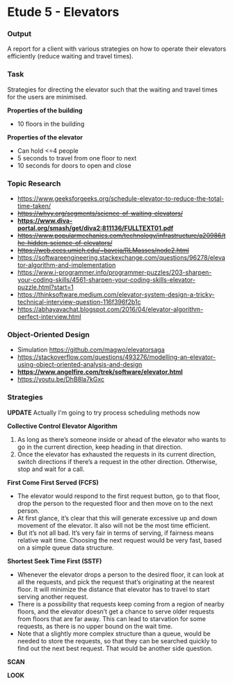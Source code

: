 # Etude 5 - Elevators

### Output
A report for a client with various strategies on how to operate their elevators efficiently (reduce waiting and travel times).

### Task
Strategies for directing the elevator such that the waiting and travel times for the users are minimised.

**Properties of the building**
- 10 floors in the building

**Properties of the elevator**
- Can hold <=4 people
- 5 seconds to travel from one floor to next
- 10 seconds for doors to open and close

### Topic Research
- https://www.geeksforgeeks.org/schedule-elevator-to-reduce-the-total-time-taken/
- ~~https://whyy.org/segments/science-of-waiting-elevators/~~
- __https://www.diva-portal.org/smash/get/diva2:811136/FULLTEXT01.pdf__
- ~~https://www.popularmechanics.com/technology/infrastructure/a20986/the-hidden-science-of-elevators/~~
- ~~https://web.eecs.umich.edu/~baveja/RLMasses/node2.html~~
- https://softwareengineering.stackexchange.com/questions/96278/elevator-algorithm-and-implementation
- https://www.i-programmer.info/programmer-puzzles/203-sharpen-your-coding-skills/4561-sharpen-your-coding-skills-elevator-puzzle.html?start=1
- https://thinksoftware.medium.com/elevator-system-design-a-tricky-technical-interview-question-116f396f2b1c
- https://abhayavachat.blogspot.com/2016/04/elevator-algorithm-perfect-interview.html

### Object-Oriented Design
- Simulation https://github.com/magwo/elevatorsaga
- https://stackoverflow.com/questions/493276/modelling-an-elevator-using-object-oriented-analysis-and-design
- __https://www.angelfire.com/trek/software/elevator.html__
- https://youtu.be/DhB8la7kGxc

### Strategies
**UPDATE**
Actually I'm going to try process scheduling methods now

**Collective Control Elevator Algorithm**
1. As long as there’s someone inside or ahead of the elevator who wants to go in the current direction, keep heading in that direction.
2. Once the elevator has exhausted the requests in its current direction, switch directions if there’s a request in the other direction.  Otherwise, stop and wait for a call.

**First Come First Served (FCFS)**
- The elevator would respond to the first request button, go to that floor, drop the person to the requested floor and then move on to the next person.
- At first glance, it’s clear that this will generate excessive up and down movement of the elevator. It also will not be the most time efficient.
- But it’s not all bad. It’s very fair in terms of serving, if fairness means relative wait time. Choosing the next request would be very fast, based on a simple queue data structure.

**Shortest Seek Time First (SSTF)**
- Whenever the elevator drops a person to the desired floor, it can look at all the requests, and pick the request that’s originating at the nearest floor. It will minimize the distance that elevator has to travel to start serving another request.
- There is a possibility that requests keep coming from a region of nearby floors, and the elevator doesn’t get a chance to serve older requests from floors that are far away. This can lead to starvation for some requests, as there is no upper bound on the wait time.
- Note that a slightly more complex structure than a queue, would be needed to store the requests, so that they can be searched quickly to find out the next best request. That would be another side question.

**SCAN**

**LOOK**

